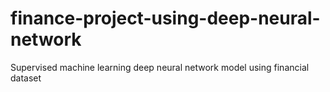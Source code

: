 # finance-project-using-deep-neural-network
Supervised machine learning deep neural network model using financial dataset 

